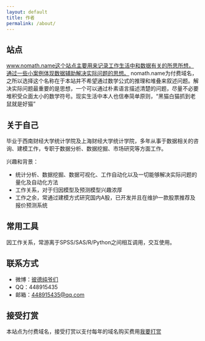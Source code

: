 ```yaml
---
layout: default
title: 作者
permalink: /about/
---
```

## 站点 ##
www.nomath.name这个站点主要用来记录工作生活中和数据有关的所思所想，通过一些小案例体现数据辅助解决实际问题的思想。 nomath.name为付费域名，之所以选择这个名称在于本站并不希望通过数学公式的推理和堆叠来叙述问题。解决实际问题最重要的是思想，一个可以通过朴素语言描述清楚的问题，尽量不必要堆积受众面太小的数学符号。现实生活中本人也信奉简单原则，“黑猫白猫抓到老鼠就是好猫”

## 关于自己 ##
毕业于西南财经大学统计学院及上海财经大学统计学院，多年从事于数据相关的咨询、建模工作，专职于数据分析、数据挖掘、市场研究等方面工作。

兴趣和背景：

- 统计分析、数据挖掘、数据可视化、工作自动化以及一切能够解决实际问题的量化及自动化方法
- 工作关系，对于归因模型及预测模型兴趣浓厚
- 工作之余，常通过建模方式研究国内A股，已开发并且在维护一款股票推荐及报价预测系统

## 常用工具 ##

因工作关系，常游离于SPSS/SAS/R/Python之间相互调用，交互使用。 

## 联系方式 ##

- 微博：[彼德纯爷们](http://weibo.com/2100953575 "彼德纯爷们")
- QQ：448915435
- 邮箱：[448915435@qq.com](448915435@qq.com "448915435@qq.com")

## 接受打赏 ##

本站点为付费域名，接受打赏以支付每年的域名购买费用<a href="http://www.dashangcloud.com/sh/878938" target="_blank">我要打赏</a>

<br>